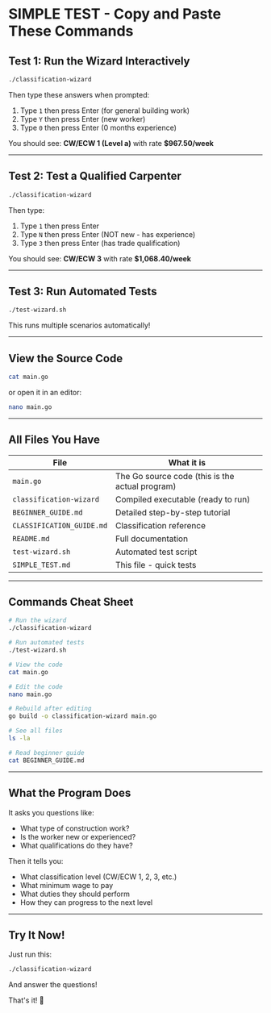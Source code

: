 # SIMPLE TEST - Copy and Paste These Commands

## Test 1: Run the Wizard Interactively

```bash
./classification-wizard
```

Then type these answers when prompted:
1. Type `1` then press Enter (for general building work)
2. Type `Y` then press Enter (new worker)
3. Type `0` then press Enter (0 months experience)

You should see: **CW/ECW 1 (Level a)** with rate **$967.50/week**

---

## Test 2: Test a Qualified Carpenter

```bash
./classification-wizard
```

Then type:
1. Type `1` then press Enter
2. Type `N` then press Enter (NOT new - has experience)
3. Type `3` then press Enter (has trade qualification)

You should see: **CW/ECW 3** with rate **$1,068.40/week**

---

## Test 3: Run Automated Tests

```bash
./test-wizard.sh
```

This runs multiple scenarios automatically!

---

## View the Source Code

```bash
cat main.go
```

or open it in an editor:

```bash
nano main.go
```

---

## All Files You Have

| File | What it is |
|------|------------|
| `main.go` | The Go source code (this is the actual program) |
| `classification-wizard` | Compiled executable (ready to run) |
| `BEGINNER_GUIDE.md` | Detailed step-by-step tutorial |
| `CLASSIFICATION_GUIDE.md` | Classification reference |
| `README.md` | Full documentation |
| `test-wizard.sh` | Automated test script |
| `SIMPLE_TEST.md` | This file - quick tests |

---

## Commands Cheat Sheet

```bash
# Run the wizard
./classification-wizard

# Run automated tests
./test-wizard.sh

# View the code
cat main.go

# Edit the code
nano main.go

# Rebuild after editing
go build -o classification-wizard main.go

# See all files
ls -la

# Read beginner guide
cat BEGINNER_GUIDE.md
```

---

## What the Program Does

It asks you questions like:
- What type of construction work?
- Is the worker new or experienced?
- What qualifications do they have?

Then it tells you:
- What classification level (CW/ECW 1, 2, 3, etc.)
- What minimum wage to pay
- What duties they should perform
- How they can progress to the next level

---

## Try It Now!

Just run this:

```bash
./classification-wizard
```

And answer the questions!

That's it! 🎉
